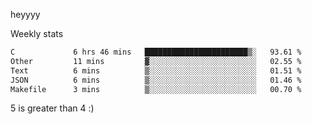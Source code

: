 heyyyy

Weekly stats
<!--START_SECTION:waka-->

```txt
C             6 hrs 46 mins   ███████████████████████▒░   93.61 %
Other         11 mins         ▓░░░░░░░░░░░░░░░░░░░░░░░░   02.55 %
Text          6 mins          ▒░░░░░░░░░░░░░░░░░░░░░░░░   01.51 %
JSON          6 mins          ▒░░░░░░░░░░░░░░░░░░░░░░░░   01.46 %
Makefile      3 mins          ▒░░░░░░░░░░░░░░░░░░░░░░░░   00.70 %
```

<!--END_SECTION:waka-->
5 is greater than 4 :)
